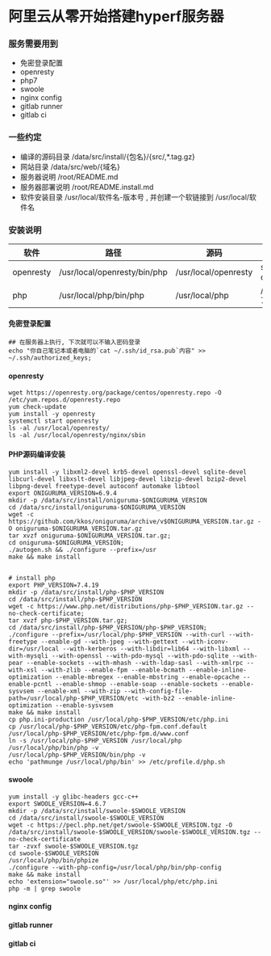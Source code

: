 # 阿里云从零开始搭建hyperf服务器


### 服务需要用到
* 免密登录配置
* openresty
* php7
* swoole
* nginx config
* gitlab runner
* gitlab ci

### 一些约定
* 编译的源码目录 /data/src/install/{包名}/{src/,*.tag.gz}
* 网站目录 /data/src/web/{域名}
* 服务器说明 /root/README.md
* 服务器部署说明 /root/README.install.md
* 软件安装目录 /usr/local/软件名-版本号 , 并创建一个软链接到 /usr/local/软件名

### 安装说明

|软件|路径|源码|备注|
|---|---|---|---|
|openresty|/usr/local/openresty/bin/php|/usr/local/openresty|systemctl restart openresty|
|php|/usr/local/php/bin/php|/usr/local/php|/data/src/install/php-7.4.19|

#### 免密登录配置
```shell
## 在服务器上执行, 下次就可以不输入密码登录
echo "你自己笔记本或者电脑的`cat ~/.ssh/id_rsa.pub`内容" >> ~/.ssh/authorized_keys;
```
#### openresty
```shell
wget https://openresty.org/package/centos/openresty.repo -O /etc/yum.repos.d/openresty.repo
yum check-update
yum install -y openresty
systemctl start openresty
ls -al /usr/local/openresty/
ls -al /usr/local/openresty/nginx/sbin
```
#### PHP源码编译安装
```shell
yum install -y libxml2-devel krb5-devel openssl-devel sqlite-devel libcurl-devel libxslt-devel libjpeg-devel libzip-devel bzip2-devel libpng-devel freetype-devel autoconf automake libtool
export ONIGURUMA_VERSION=6.9.4
mkdir -p /data/src/install/oniguruma-$ONIGURUMA_VERSION
cd /data/src/install/oniguruma-$ONIGURUMA_VERSION
wget -c https://github.com/kkos/oniguruma/archive/v$ONIGURUMA_VERSION.tar.gz -O oniguruma-$ONIGURUMA_VERSION.tar.gz
tar xvzf oniguruma-$ONIGURUMA_VERSION.tar.gz;
cd oniguruma-$ONIGURUMA_VERSION;
./autogen.sh && ./configure --prefix=/usr
make && make install


# install php
export PHP_VERSION=7.4.19
mkdir -p /data/src/install/php-$PHP_VERSION
cd /data/src/install/php-$PHP_VERSION
wget -c https://www.php.net/distributions/php-$PHP_VERSION.tar.gz --no-check-certificate;
tar xvzf php-$PHP_VERSION.tar.gz;
cd /data/src/install/php-$PHP_VERSION/php-$PHP_VERSION;
./configure --prefix=/usr/local/php-$PHP_VERSION --with-curl --with-freetype --enable-gd --with-jpeg --with-gettext --with-iconv-dir=/usr/local --with-kerberos --with-libdir=lib64 --with-libxml --with-mysqli --with-openssl --with-pdo-mysql --with-pdo-sqlite --with-pear --enable-sockets --with-mhash --with-ldap-sasl --with-xmlrpc --with-xsl --with-zlib --enable-fpm --enable-bcmath --enable-inline-optimization --enable-mbregex --enable-mbstring --enable-opcache --enable-pcntl --enable-shmop --enable-soap --enable-sockets --enable-sysvsem --enable-xml --with-zip --with-config-file-path=/usr/local/php-$PHP_VERSION/etc -with-bz2 --enable-inline-optimization --enable-sysvsem
make && make install
cp php.ini-production /usr/local/php-$PHP_VERSION/etc/php.ini
cp /usr/local/php-$PHP_VERSION/etc/php-fpm.conf.default /usr/local/php-$PHP_VERSION/etc/php-fpm.d/www.conf
ln -s /usr/local/php-$PHP_VERSION /usr/local/php
/usr/local/php/bin/php -v
/usr/local/php-$PHP_VERSION/bin/php -v
echo 'pathmunge /usr/local/php/bin' >> /etc/profile.d/php.sh
```

#### swoole
```shell
yum install -y glibc-headers gcc-c++
export SWOOLE_VERSION=4.6.7
mkdir -p /data/src/install/swoole-$SWOOLE_VERSION
cd /data/src/install/swoole-$SWOOLE_VERSION
wget -c https://pecl.php.net/get/swoole-$SWOOLE_VERSION.tgz -O /data/src/install/swoole-$SWOOLE_VERSION/swoole-$SWOOLE_VERSION.tgz --no-check-certificate
tar -zvxf swoole-$SWOOLE_VERSION.tgz
cd swoole-$SWOOLE_VERSION
/usr/local/php/bin/phpize
./configure --with-php-config=/usr/local/php/bin/php-config
make && make install
echo 'extension="swoole.so"' >> /usr/local/php/etc/php.ini
php -m | grep swoole
```

#### nginx config

#### gitlab runner

#### gitlab ci

